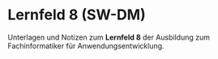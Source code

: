 # Lernfeld 8 (SW-DM)
Unterlagen und Notizen zum **Lernfeld 8** der Ausbildung zum Fachinformatiker für Anwendungsentwicklung.
